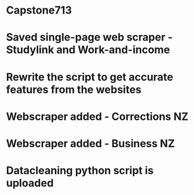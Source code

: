 # Capstone713
# Saved single-page web scraper - Studylink and Work-and-income
# Rewrite the script to get accurate features from the websites
# Webscraper added - Corrections NZ
# Webscraper added - Business NZ
# Datacleaning python script is uploaded
